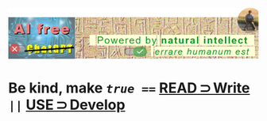 [![&nbsp;&nbsp;&nbsp;REPOSITORIES here are free of generated content.&nbsp;&nbsp;](AI-free_900px.png)](https://github.com/Kyriosity/read-write/blob/main/README+/pencraft/README+/essays/README+/AI-2020s.md) 

# Be&nbsp;kind, make <code><i>true</i> ==</code> [**READ&thinsp;⊃&thinsp;Write**](https://github.com/Kyriosity/read-write/blob/main/.github/README.md) <b>`||`</b> [**USE&thinsp;⊃&thinsp;Develop**](https://github.com/Kyriosity/use-dev/blob/main/.github/README.md)

